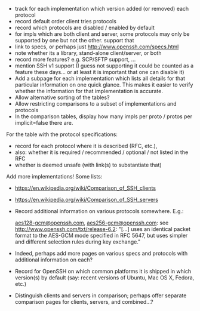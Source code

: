 * track for each implementation which version added (or removed) each protocol
* record default order client tries protocols
* record which protocols are disabled / enabled by default
* for impls which are both client and server, some protocols may
  only be supported by one but not the other. support that
* link to specs, or perhaps just
   http://www.openssh.com/specs.html
* note whether its a library, stand-alone client/server, or both
* record more features? e.g. SCP/SFTP support, ...
* mention SSH v1 support (I guess not supporting it could be counted as a 
  feature these days... or at least it is important that one can disable it)
* Add a subpage for each implementation which lists all details for that
  particular information on one quick glance. This makes it easier to
  verify whether the information for that implementation is accurate.
* Allow alternative sorting of the tables?
* Allow restricting comparisons to a subset of implementations and protocols
* In the comparison tables, display how many impls per proto / protos per implicit=false
  there are.

For the table with the protocol specifications:
* record for each protocol where it is described (RFC, etc.),
* also: whether it is required / recommended / optional / not listed in the RFC
* whether is deemed unsafe (with link(s) to substantiate that)


Add more implementations! Some lists:
* https://en.wikipedia.org/wiki/Comparison_of_SSH_clients
* https://en.wikipedia.org/wiki/Comparison_of_SSH_servers


* Record additional information on various protocols somewhere. E.g.:

  aes128-gcm@openssh.com, aes256-gcm@openssh.com:
  see http://www.openssh.com/txt/release-6.2:
  "[...] uses an identical packet format to the
   AES-GCM mode specified in RFC 5647, but uses simpler and different
   selection rules during key exchange."

* Indeed, perhaps add more pages on various specs and protocols with
  additional information on each?

* Record for OpenSSH on which common platforms it is shipped
  in which version(s) by default (say: recent versions of Ubuntu,
  Mac OS X, Fedora, etc.)

* Distinguish clients and servers in comparison; perhaps offer
  separate comparison pages for clients, servers, and combined...?